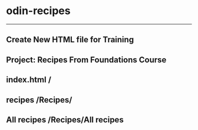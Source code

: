 # odin-recipes
---
## Create New HTML file for Training
## Project: Recipes From Foundations Course
## index.html /
## recipes /Recipes/
## All recipes /Recipes/All recipes